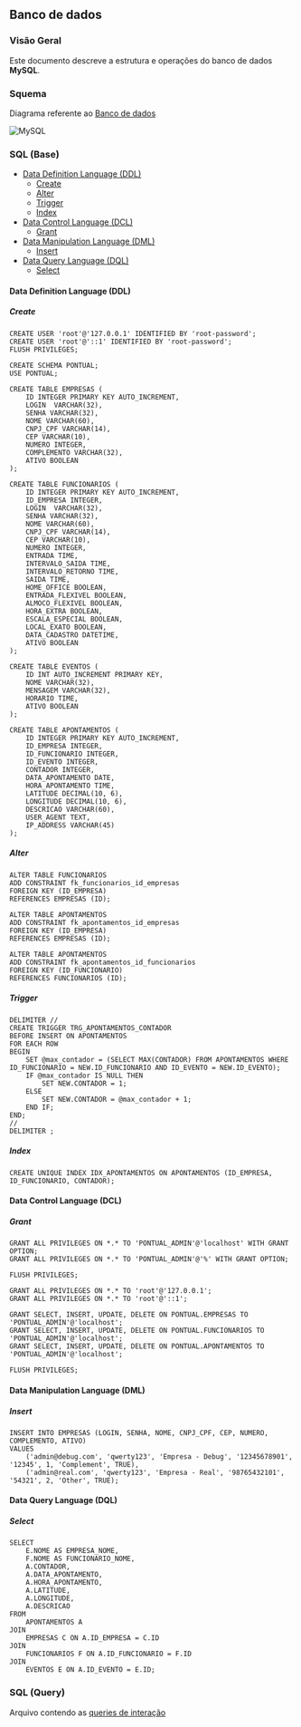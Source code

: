 ## Banco de dados

### Visão Geral
Este documento descreve a estrutura e operações do banco de dados **MySQL**.

### Squema
Diagrama referente ao [Banco de dados](../../../db.sql)

![MySQL](eer-diagram.svg)

### SQL (Base)

- [Data Definition Language (DDL)](#data-definition-language-ddl)
  - [Create](#create)
  - [Alter](#alter)
  - [Trigger](#trigger)
  - [Index](#index)
- [Data Control Language (DCL)](#data-control-language-dcl)
  - [Grant](#grant)
- [Data Manipulation Language (DML)](#data-manipulation-language-dml)
  - [Insert](#insert)
- [Data Query Language (DQL)](#data-query-language-dql)
  - [Select](#select)

#### Data Definition Language (DDL)

##### Create

```
CREATE USER 'root'@'127.0.0.1' IDENTIFIED BY 'root-password';  
CREATE USER 'root'@'::1' IDENTIFIED BY 'root-password';  
FLUSH PRIVILEGES;  

CREATE SCHEMA PONTUAL;  
USE PONTUAL;  

CREATE TABLE EMPRESAS (  
    ID INTEGER PRIMARY KEY AUTO_INCREMENT,  
    LOGIN  VARCHAR(32),  
    SENHA VARCHAR(32),  
    NOME VARCHAR(60),  
    CNPJ_CPF VARCHAR(14),  
    CEP VARCHAR(10),  
    NUMERO INTEGER,  
    COMPLEMENTO VARCHAR(32),  
    ATIVO BOOLEAN  
);

CREATE TABLE FUNCIONARIOS (  
    ID INTEGER PRIMARY KEY AUTO_INCREMENT,  
    ID_EMPRESA INTEGER,   
    LOGIN  VARCHAR(32),  
    SENHA VARCHAR(32),  
    NOME VARCHAR(60),  
    CNPJ_CPF VARCHAR(14),  
    CEP VARCHAR(10),  
    NUMERO INTEGER,  
    ENTRADA TIME,  
    INTERVALO_SAIDA TIME,  
    INTERVALO_RETORNO TIME,  
    SAIDA TIME,  
    HOME_OFFICE BOOLEAN,  
    ENTRADA_FLEXIVEL BOOLEAN,  
    ALMOCO_FLEXIVEL BOOLEAN,  
    HORA_EXTRA BOOLEAN,  
    ESCALA_ESPECIAL BOOLEAN,  
    LOCAL_EXATO BOOLEAN,  
    DATA_CADASTRO DATETIME,  
    ATIVO BOOLEAN  
);

CREATE TABLE EVENTOS (  
    ID INT AUTO_INCREMENT PRIMARY KEY,  
    NOME VARCHAR(32),  
    MENSAGEM VARCHAR(32),  
    HORARIO TIME,  
    ATIVO BOOLEAN  
);

CREATE TABLE APONTAMENTOS (  
    ID INTEGER PRIMARY KEY AUTO_INCREMENT,  
    ID_EMPRESA INTEGER,  
    ID_FUNCIONARIO INTEGER,  
    ID_EVENTO INTEGER,  
    CONTADOR INTEGER,  
    DATA_APONTAMENTO DATE,  
    HORA_APONTAMENTO TIME,  
    LATITUDE DECIMAL(10, 6),  
    LONGITUDE DECIMAL(10, 6),  
    DESCRICAO VARCHAR(60),  
    USER_AGENT TEXT,  
    IP_ADDRESS VARCHAR(45)  
);
```

##### Alter
```
ALTER TABLE FUNCIONARIOS  
ADD CONSTRAINT fk_funcionarios_id_empresas   
FOREIGN KEY (ID_EMPRESA)  
REFERENCES EMPRESAS (ID);

ALTER TABLE APONTAMENTOS  
ADD CONSTRAINT fk_apontamentos_id_empresas   
FOREIGN KEY (ID_EMPRESA)  
REFERENCES EMPRESAS (ID);

ALTER TABLE APONTAMENTOS  
ADD CONSTRAINT fk_apontamentos_id_funcionarios   
FOREIGN KEY (ID_FUNCIONARIO)  
REFERENCES FUNCIONARIOS (ID);
```

##### Trigger
```
DELIMITER //  
CREATE TRIGGER TRG_APONTAMENTOS_CONTADOR  
BEFORE INSERT ON APONTAMENTOS  
FOR EACH ROW  
BEGIN  
    SET @max_contador = (SELECT MAX(CONTADOR) FROM APONTAMENTOS WHERE ID_FUNCIONARIO = NEW.ID_FUNCIONARIO AND ID_EVENTO = NEW.ID_EVENTO);  
    IF @max_contador IS NULL THEN  
        SET NEW.CONTADOR = 1;  
    ELSE  
        SET NEW.CONTADOR = @max_contador + 1;  
    END IF;  
END;  
//  
DELIMITER ;
```

##### Index

```
CREATE UNIQUE INDEX IDX_APONTAMENTOS ON APONTAMENTOS (ID_EMPRESA, ID_FUNCIONARIO, CONTADOR);
```

#### Data Control Language (DCL)
##### Grant

```
GRANT ALL PRIVILEGES ON *.* TO 'PONTUAL_ADMIN'@'localhost' WITH GRANT OPTION;  
GRANT ALL PRIVILEGES ON *.* TO 'PONTUAL_ADMIN'@'%' WITH GRANT OPTION;  

FLUSH PRIVILEGES;  

GRANT ALL PRIVILEGES ON *.* TO 'root'@'127.0.0.1';  
GRANT ALL PRIVILEGES ON *.* TO 'root'@'::1';  

GRANT SELECT, INSERT, UPDATE, DELETE ON PONTUAL.EMPRESAS TO 'PONTUAL_ADMIN'@'localhost';  
GRANT SELECT, INSERT, UPDATE, DELETE ON PONTUAL.FUNCIONARIOS TO 'PONTUAL_ADMIN'@'localhost';  
GRANT SELECT, INSERT, UPDATE, DELETE ON PONTUAL.APONTAMENTOS TO 'PONTUAL_ADMIN'@'localhost';  

FLUSH PRIVILEGES;
```

#### Data Manipulation Language (DML)
##### Insert
```
INSERT INTO EMPRESAS (LOGIN, SENHA, NOME, CNPJ_CPF, CEP, NUMERO, COMPLEMENTO, ATIVO)  
VALUES  
    ('admin@debug.com', 'qwerty123', 'Empresa - Debug', '12345678901', '12345', 1, 'Complement', TRUE),  
    ('admin@real.com', 'qwerty123', 'Empresa - Real', '98765432101', '54321', 2, 'Other', TRUE);
```

#### Data Query Language (DQL)
##### Select

```
SELECT  
    E.NOME AS EMPRESA_NOME,  
    F.NOME AS FUNCIONARIO_NOME,      
    A.CONTADOR,  
    A.DATA_APONTAMENTO,  
    A.HORA_APONTAMENTO,  
    A.LATITUDE,  
    A.LONGITUDE,  
    A.DESCRICAO  
FROM  
    APONTAMENTOS A  
JOIN  
    EMPRESAS C ON A.ID_EMPRESA = C.ID  
JOIN  
    FUNCIONARIOS F ON A.ID_FUNCIONARIO = F.ID  
JOIN  
    EVENTOS E ON A.ID_EVENTO = E.ID;
```

### SQL (Query)
Arquivo contendo as [queries de interação](../../../models/queries.py)
